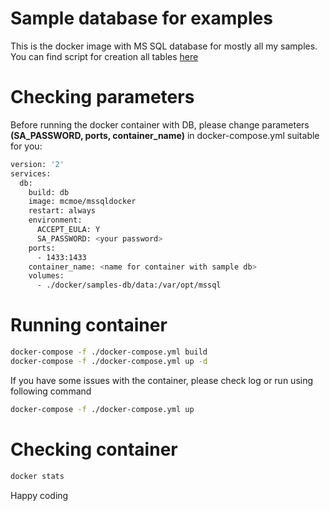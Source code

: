 # Sample database for examples

This is the docker image with MS SQL database for mostly all my samples. You can find script for creation all tables [here](https://github.com/dev-otitarenko/docker-mssql-sampledb/blob/main/db/init.sql) 

# Checking parameters

Before running the docker container with DB, please change parameters **(SA_PASSWORD, ports, container_name)** in docker-compose.yml suitable for you:
```sh
version: '2'
services:
  db:
    build: db
    image: mcmoe/mssqldocker
    restart: always
    environment:
      ACCEPT_EULA: Y
      SA_PASSWORD: <your password>
    ports:
      - 1433:1433
    container_name: <name for container with sample db>
    volumes:
      - ./docker/samples-db/data:/var/opt/mssql
```

# Running container

```sh
docker-compose -f ./docker-compose.yml build
docker-compose -f ./docker-compose.yml up -d
```

If you have some issues with the container, please check log or run using following command
```sh
docker-compose -f ./docker-compose.yml up
```

# Checking container

```sh
docker stats
```

Happy coding
